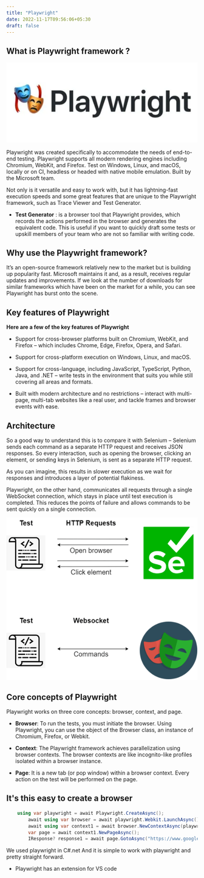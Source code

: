 ```yaml
---
title: "Playwright"
date: 2022-11-17T09:56:06+05:30
draft: false
---
```


## What is Playwright framework ?

![Playwright logo](/images/playwright/logo.webp)


Playwright was created specifically to accommodate the needs of end-to-end testing. Playwright supports all modern rendering engines including Chromium, WebKit, and Firefox. Test on Windows, Linux, and macOS, locally or on CI, headless or headed with native mobile emulation. Built by the Microsoft team.

Not only is it versatile and easy to work with, but it has lightning-fast execution speeds and some great features that are unique to the Playwright framework, such as Trace Viewer and Test Generator.

- **Test Generator** : is a browser tool that Playwright provides, which records the actions performed in the browser and generates the equivalent code. This is useful if you want to quickly draft some tests or upskill members of your team who are not so familiar with writing code.

## Why use the Playwright framework?

It’s an open-source framework relatively new to the market but is building up popularity fast. Microsoft maintains it and, as a result, receives regular updates and improvements. If we look at the number of downloads for similar frameworks which have been on the market for a while, you can see Playwright has burst onto the scene.

## Key features of Playwright

**Here are a few of the key features of Playwright**

- Support for cross-browser platforms built on Chromium, WebKit, and Firefox – which includes Chrome, Edge, Firefox, Opera, and Safari.

- Support for cross-platform execution on Windows, Linux, and macOS.

- Support for cross-language, including JavaScript, TypeScript, Python, Java, and .NET – write tests in the environment that suits you while still covering all areas and formats.

- Built with modern architecture and no restrictions – interact with multi-page, multi-tab websites like a real user, and tackle frames and browser events with ease.


## Architecture

So a good way to understand this is to compare it with Selenium – Selenium sends each command as a separate HTTP request and receives JSON responses. So every interaction, such as opening the browser, clicking an element, or sending keys in Selenium, is sent as a separate HTTP request.

As you can imagine, this results in slower execution as we wait for responses and introduces a layer of potential flakiness.

Playwright, on the other hand, communicates all requests through a single WebSocket connection, which stays in place until test execution is completed. This reduces the points of failure and allows commands to be sent quickly on a single connection.

![Playwright vs selenium](/images/playwright/playwright_compare.png)

## Core concepts of Playwright 

Playwright works on three core concepts: browser, context, and page.

- **Browser**: To run the tests, you must initiate the browser. Using Playwright, you can use the object of the Browser   class,  an instance of Chromium, Firefox, or Webkit.

- **Context**: The Playwright framework achieves parallelization using browser contexts. The browser contexts are like  incognito-like profiles isolated within a browser instance.

- **Page**: It is a new tab (or pop window) within a browser context. Every action on the test will be performed on the page.

## It's this easy to create a browser

```c# 
    using var playwright = await Playwright.CreateAsync();
		await using var browser = await playwright.Webkit.LaunchAsync();
		await using var context1 = await browser.NewContextAsync(playwright.Devices["iPhone 6"]);
		var page = await context1.NewPageAsync();
		IResponse? response1 = await page.GotoAsync("https://www.google.com");
```

We used playwright in C#.net And it is simple to work with playwright and pretty straight forward.

- Playwright has an extension for VS code 